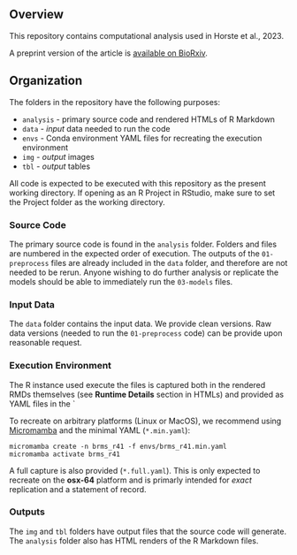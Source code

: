 ## Overview
This repository contains computational analysis used in Horste et al., 2023.

A preprint version of the article is [available on BioRxiv](https://doi.org/10.1101/2022.11.04.515216).

## Organization
The folders in the repository have the following purposes:

- `analysis` - primary source code and rendered HTMLs of R Markdown
- `data` - *input* data needed to run the code
- `envs` - Conda environment YAML files for recreating the execution environment
- `img` - *output* images
- `tbl` - *output* tables

All code is expected to be executed with this repository as the present working
directory. If opening as an R Project in RStudio, make sure to set the Project 
folder as the working directory.

### Source Code
The primary source code is found in the `analysis` folder. 
Folders and files are numbered in the expected order of execution.
The outputs of the `01-preprocess` files are already included in the `data` folder,
and therefore are not needed to be rerun. Anyone wishing to do further analysis or
replicate the models should be able to immediately run the `03-models` files.

### Input Data
The `data` folder contains the input data. We provide clean versions. Raw data versions
(needed to run the `01-preprocess` code) can be provide upon reasonable request.

### Execution Environment
The R instance used execute the files is captured both in the rendered RMDs themselves
(see **Runtime Details** section in HTMLs) and provided as YAML files in the `

To recreate on arbitrary platforms (Linux or MacOS), we recommend using [Micromamba](https://mamba.readthedocs.io/en/latest/user_guide/micromamba.html#)
and the minimal YAML (`*.min.yaml`):

```
micromamba create -n brms_r41 -f envs/brms_r41.min.yaml
micromamba activate brms_r41
```

A full capture is also provided (`*.full.yaml`). This is only expected to recreate 
on the **osx-64** platform and is primarly intended for *exact* replication and a 
statement of record.

### Outputs
The `img` and `tbl` folders have output files that the source code will generate.
The `analysis` folder also has HTML renders of the R Markdown files.
